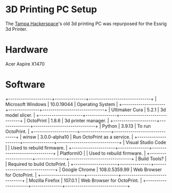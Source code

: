 # 3D Printing PC Setup
The [Tampa Hackerspace](https://tampahackerspace.com/)'s old 3d printing PC was repurposed for the Essrig 3d Printer.

# Hardware
Acer Aspire X1470

# Software

+---------------------+---------------+------------------------------+
| Microsoft Windows   | 10.0.19044    | Operating System             |
+---------------------+---------------+------------------------------+
| Ultimaker Cura      | 5.2.1         | 3d model slicer.             |
+---------------------+---------------+------------------------------+
| OctoPrint           | 1.8.6         | 3d printer manager.          |
+---------------------+---------------+------------------------------+
| Python              | 3.9.13        | To run OctoPrint.            |
+---------------------+---------------+------------------------------+
| winsw               | 3.0.0-alpha10 | Run OctoPrint as a service.  |
+---------------------+---------------+------------------------------+
| Visual Studio Code  |               | Used to rebuild firmware.    |
+---------------------+---------------+------------------------------+
| PlatformIO          |               | Used to rebuild firmware.    |
+---------------------+---------------+------------------------------+
| Build Tools?        |               | Required to build OctoPrint. |
+---------------------+---------------+------------------------------+
| Google Chrome       | 108.0.5359.99 | Web Browser for OctoPrint.   |
+---------------------+---------------+------------------------------+
| Mozilla Firefox     | 107.0.1       | Web Browser for OctoPrint.   |
+---------------------+---------------+------------------------------+


